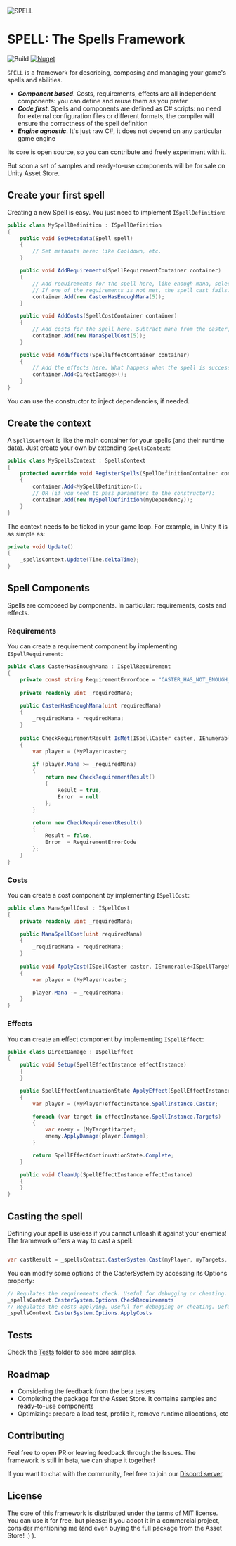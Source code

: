 ![SPELL](https://github.com/emanzione/SPELL/blob/main/logo.png)

# SPELL: The Spells Framework

![Build](https://github.com/emanzione/SPELL/workflows/Build/badge.svg)
[![Nuget](https://img.shields.io/nuget/v/MHLab.Spells)](https://www.nuget.org/packages/MHLab.Spells/)

`SPELL` is a framework for describing, composing and managing your game's spells and abilities.

- __*Component based*__. Costs, requirements, effects are all independent components: you can define and reuse them as you prefer
- __*Code first*__. Spells and components are defined as C# scripts: no need for external configuration files or different formats, the compiler will ensure the correctness of the spell definition
- __*Engine agnostic*__. It's just raw C#, it does not depend on any particular game engine

Its core is open source, so you can contribute and freely experiment with it.

But soon a set of samples and ready-to-use components will be for sale on Unity Asset Store.

## Create your first spell

Creating a new Spell is easy. You just need to implement `ISpellDefinition`:

```csharp
public class MySpellDefinition : ISpellDefinition
{
    public void SetMetadata(Spell spell)
    {
        // Set metadata here: like Cooldown, etc.
    }

    public void AddRequirements(SpellRequirementContainer container)
    {
        // Add requirements for the spell here, like enough mana, selected targets, etc.
        // If one of the requirements is not met, the spell cast fails.
        container.Add(new CasterHasEnoughMana(5));
    }

    public void AddCosts(SpellCostContainer container)
    {
        // Add costs for the spell here. Subtract mana from the caster, HP, gold, etc.
        container.Add(new ManaSpellCost(5));
    }

    public void AddEffects(SpellEffectContainer container)
    {
        // Add the effects here. What happens when the spell is successfully casted? Dealing damage, buffing/debuffing the targets, etc.
        container.Add<DirectDamage>();
    }
}
```

You can use the constructor to inject dependencies, if needed.

## Create the context

A `SpellsContext` is like the main container for your spells (and their runtime data). Just create your own by extending `SpellsContext`:

```csharp
public class MySpellsContext : SpellsContext
{
    protected override void RegisterSpells(SpellDefinitionContainer container)
    {
        container.Add<MySpellDefinition>();
        // OR (if you need to pass parameters to the constructor):
        container.Add(new MySpellDefinition(myDependency));
    }
}
```

The context needs to be ticked in your game loop. For example, in Unity it is as simple as:

```csharp
private void Update()
{
    _spellsContext.Update(Time.deltaTime);
}
```

## Spell Components

Spells are composed by components. In particular: requirements, costs and effects.

### Requirements

You can create a requirement component by implementing `ISpellRequirement`:

```csharp
public class CasterHasEnoughMana : ISpellRequirement
{
    private const string RequirementErrorCode = "CASTER_HAS_NOT_ENOUGH_MANA";
    
    private readonly uint _requiredMana;

    public CasterHasEnoughMana(uint requiredMana)
    {
        _requiredMana = requiredMana;
    }
    
    public CheckRequirementResult IsMet(ISpellCaster caster, IEnumerable<ISpellTarget> targets, SpellDefinition spellDefinition, SpellsContext context)
    {
        var player = (MyPlayer)caster;

        if (player.Mana >= _requiredMana)
        {
            return new CheckRequirementResult()
            {
                Result = true,
                Error  = null
            };
        }

        return new CheckRequirementResult()
        {
            Result = false,
            Error  = RequirementErrorCode
        };
    }
}
```

### Costs

You can create a cost component by implementing `ISpellCost`:

```csharp
public class ManaSpellCost : ISpellCost
{
    private readonly uint _requiredMana;

    public ManaSpellCost(uint requiredMana)
    {
        _requiredMana = requiredMana;
    }
    
    public void ApplyCost(ISpellCaster caster, IEnumerable<ISpellTarget> targets, SpellDefinition spellDefinition)
    {
        var player = (MyPlayer)caster;

        player.Mana -= _requiredMana;
    }
}
```

### Effects

You can create an effect component by implementing `ISpellEffect`:

```csharp
public class DirectDamage : ISpellEffect
{    
    public void Setup(SpellEffectInstance effectInstance)
    {
    }

    public SpellEffectContinuationState ApplyEffect(SpellEffectInstance effectInstance, float deltaTime)
    {
        var player = (MyPlayer)effectInstance.SpellInstance.Caster;

        foreach (var target in effectInstance.SpellInstance.Targets)
        {
            var enemy = (MyTarget)target;
            enemy.ApplyDamage(player.Damage);
        }

        return SpellEffectContinuationState.Complete;
    }

    public void CleanUp(SpellEffectInstance effectInstance)
    {
    }
}
```

## Casting the spell

Defining your spell is useless if you cannot unleash it against your enemies! The framework offers a way to cast a spell:

```csharp

var castResult = _spellsContext.CasterSystem.Cast(myPlayer, myTargets, mySpellDefinition, out var spellInstance);
```

You can modify some options of the CasterSystem by accessing its Options property:

```csharp
// Regulates the requirements check. Useful for debugging or cheating. Default = true
_spellsContext.CasterSystem.Options.CheckRequirements
// Regulates the costs applying. Useful for debugging or cheating. Default = true
_spellsContext.CasterSystem.Options.ApplyCosts
```

## Tests

Check the [Tests](https://github.com/emanzione/SPELL/tree/main/MHLab.Spells.Tests) folder to see more samples.

## Roadmap

- Considering the feedback from the beta testers
- Completing the package for the Asset Store. It contains samples and ready-to-use components
- Optimizing: prepare a load test, profile it, remove runtime allocations, etc

## Contributing

Feel free to open PR or leaving feedback through the Issues. The framework is still in beta, we can shape it together!

If you want to chat with the community, feel free to join our [Discord server](https://discord.gg/jpteW4yaUN).

## License

The core of this framework is distributed under the terms of MIT license. You can use it for free, but please: if you adopt it in a commercial project, consider mentioning me (and even buying the full package from the Asset Store! :) ).
